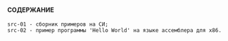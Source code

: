 #### СОДЕРЖАНИЕ

```
src-01 - сборник примеров на СИ;
src-02 - пример программы 'Hello World' на языке ассемблера для x86.
```

